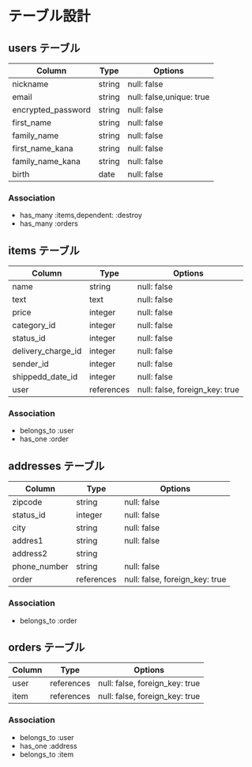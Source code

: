 # テーブル設計

## users テーブル

| Column             | Type   | Options                  |
| ------------------ | ------ | ------------------------ |
| nickname           | string | null: false              |
| email              | string | null: false,unique: true |
| encrypted_password | string | null: false              |
| first_name         | string | null: false              |
| family_name        | string | null: false              |
| first_name_kana    | string | null: false              |
| family_name_kana   | string | null: false              |
| birth              | date   | null: false              |

### Association

- has_many :items,dependent: :destroy
- has_many :orders

## items テーブル

| Column             | Type       | Options                        |
| ------------------ | ---------- | ------------------------------ |
| name               | string     | null: false                    |
| text               | text       | null: false                    |
| price              | integer    | null: false                    |
| category_id        | integer    | null: false                    |
| status_id          | integer    | null: false                    |
| delivery_charge_id | integer    | null: false                    |
| sender_id          | integer    | null: false                    |
| shippedd_date_id   | integer    | null: false                    |
| user               | references | null: false, foreign_key: true |

### Association

- belongs_to :user
- has_one :order

## addresses テーブル

| Column          | Type       | Options                        |
| --------------- | ---------- | ------------------------------ |
| zipcode         | string     | null: false                    |
| status_id       | integer    | null: false                    |
| city            | string     | null: false                    |
| addres1         | string     | null: false                    |
| address2        | string     |                                |
| phone_number    | string     | null: false                    |
| order           | references | null: false, foreign_key: true |

### Association

- belongs_to :order

## orders テーブル

| Column | Type       | Options                        |
| ------ | ---------- | ------------------------------ |
| user   | references | null: false, foreign_key: true |
| item   | references | null: false, foreign_key: true |

### Association

- belongs_to :user
- has_one :address
- belongs_to :item
